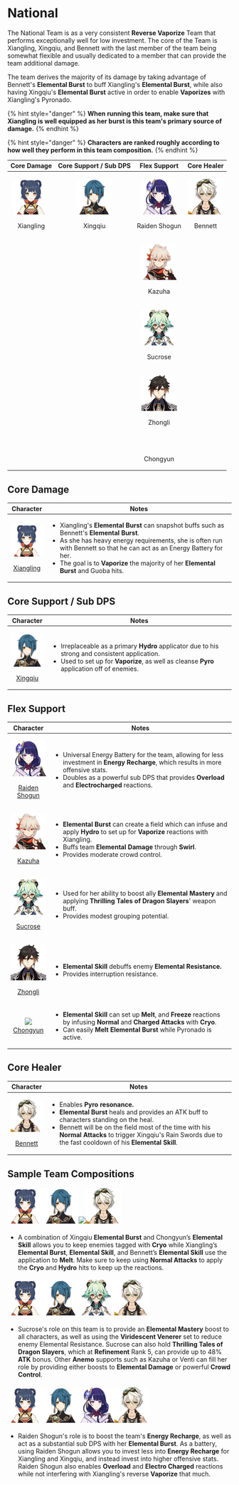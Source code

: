 # National

The National Team is as a very consistent **Reverse Vaporize** Team that performs exceptionally well for low investment. The core of the Team is Xiangling, Xingqiu, and Bennett with the last member of the team being somewhat flexible and usually dedicated to a member that can provide the team additional damage.

The team derives the majority of its damage by taking advantage of Bennett's **Elemental Burst** to buff Xiangling's **Elemental Burst**, while also having Xingqiu's **Elemental Burst** active in order to enable **Vaporizes** with Xiangling's Pyronado.

{% hint style="danger" %}
**When running this team, make sure that Xiangling is well equipped as her burst is this team's primary source of damage.**
{% endhint %}

{% hint style="danger" %}
**Characters are ranked roughly according to how well they perform in this team composition.**
{% endhint %}

|                                        Core Damage                                       |                                Core Support / Sub DPS                                |                                                                                                                Flex Support                                                                                                               |                                      Core Healer                                     |
| :--------------------------------------------------------------------------------------: | :----------------------------------------------------------------------------------: | :---------------------------------------------------------------------------------------------------------------------------------------------------------------------------------------------------------------------------------------: | :----------------------------------------------------------------------------------: |
| <p><img src="../.gitbook/assets/UI_AvatarIcon_Xiangling.png" alt=""></p><p>Xiangling</p> | <p><img src="../.gitbook/assets/UI_AvatarIcon_Xingqiu.png" alt=""></p><p>Xingqiu</p> |                                                                         <p><img src="../.gitbook/assets/UI_AvatarIcon_Shougun.png" alt=""></p><p>Raiden Shogun</p>                                                                        | <p><img src="../.gitbook/assets/UI_AvatarIcon_Bennett.png" alt=""></p><p>Bennett</p> |
|                                                                                          |                                                                                      |                                                                             <p><img src="../.gitbook/assets/UI_AvatarIcon_Kazuha.png" alt=""></p><p>Kazuha</p>                                                                            |                                                                                      |
|                                                                                          |                                                                                      |                                                                            <p><img src="../.gitbook/assets/UI_AvatarIcon_Sucrose.png" alt=""></p><p>Sucrose</p>                                                                           |                                                                                      |
|                                                                                          |                                                                                      |                                                                            <p><img src="../.gitbook/assets/UI_AvatarIcon_Zhongli.png" alt=""></p><p>Zhongli</p>                                                                           |                                                                                      |
|                                                                                          |                                                                                      | <p>​<img src="https://files.gitbook.com/v0/b/gitbook-x-prod.appspot.com/o/spaces%2F-MgIuSiDFSNyVZCB3uMq%2Fuploads%2Fgit-blob-4be83ca2d0fa2ace4c346eb8d8ad7795c4bd9c42%2FUI_AvatarIcon_Chongyun.png?alt=media" alt="">​</p><p>Chongyun</p> |                                                                                      |

## Core Damage

|                                                                Character                                                               | Notes                                                                                                                                                                                                                                                                                                                                                                                    |
| :------------------------------------------------------------------------------------------------------------------------------------: | ---------------------------------------------------------------------------------------------------------------------------------------------------------------------------------------------------------------------------------------------------------------------------------------------------------------------------------------------------------------------------------------- |
| <p><img src="../.gitbook/assets/UI_AvatarIcon_Xiangling.png" alt=""></p><p><a href="../characters/pyro/xiangling.md">Xiangling</a></p> | <ul><li>Xiangling's <strong>Elemental Burst</strong> can snapshot buffs such as Bennett's <strong>Elemental Burst</strong>.</li><li>As she has heavy energy requirements, she is often run with Bennett so that he can act as an Energy Battery for her.</li><li>The goal is to <strong>Vaporize</strong> the majority of her <strong>Elemental Burst</strong> and Guoba hits.</li></ul> |

## Core Support / Sub DPS

|                                                             Character                                                             | Notes                                                                                                                                                                                                                                                   |
| :-------------------------------------------------------------------------------------------------------------------------------: | ------------------------------------------------------------------------------------------------------------------------------------------------------------------------------------------------------------------------------------------------------- |
| <p><img src="../.gitbook/assets/UI_AvatarIcon_Xingqiu.png" alt=""></p><p><a href="../characters/hydro/xingqiu.md">Xingqiu</a></p> | <ul><li>Irreplaceable as a primary <strong>Hydro</strong> applicator due to his strong and consistent application.</li><li>Used to set up for <strong>Vaporize</strong>, as well as cleanse <strong>Pyro</strong> application off of enemies.</li></ul> |

## Flex Support

|                                                                                                                                                      Character                                                                                                                                                     | Notes                                                                                                                                                                                                                                                                                                                   |
| :----------------------------------------------------------------------------------------------------------------------------------------------------------------------------------------------------------------------------------------------------------------------------------------------------------------: | ----------------------------------------------------------------------------------------------------------------------------------------------------------------------------------------------------------------------------------------------------------------------------------------------------------------------- |
|                                                                                   <p><img src="../.gitbook/assets/UI_AvatarIcon_Shougun.png" alt=""></p><p><a href="../characters/electro/raiden-shogun.md">Raiden Shogun</a></p>                                                                                  | <ul><li>Universal Energy Battery for the team, allowing for less investment in <strong>Energy Recharge</strong>, which results in more offensive stats.</li><li>Doubles as a powerful sub DPS that provides <strong>Overload</strong> and <strong>Electrocharged</strong> reactions.</li></ul>                          |
|                                                                                           <p><img src="../.gitbook/assets/UI_AvatarIcon_Kazuha.png" alt=""></p><p><a href="../characters/anemo/kazuha.md">Kazuha</a></p>                                                                                           | <ul><li><strong>Elemental Burst</strong> can create a field which can infuse and apply <strong>Hydro</strong> to set up for <strong>Vaporize</strong> reactions with Xiangling.</li><li>Buffs team <strong>Elemental Damage</strong> through <strong>Swirl</strong>.</li><li>Provides moderate crowd control.</li></ul> |
|                                                                                          <p><img src="../.gitbook/assets/UI_AvatarIcon_Sucrose.png" alt=""></p><p><a href="../characters/anemo/sucrose.md">Sucrose</a></p>                                                                                         | <ul><li>Used for her ability to boost ally <strong>Elemental Mastery</strong> and applying <strong>Thrilling Tales of Dragon Slayers</strong>' weapon buff.</li><li>Provides modest grouping potential.</li></ul>                                                                                                       |
|                                                                                           <p><img src="../.gitbook/assets/UI_AvatarIcon_Zhongli.png" alt=""></p><p><a href="../characters/geo/zhongli.md">Zhongli</a></p>                                                                                          | <ul><li><strong>Elemental Skill</strong> debuffs enemy <strong>Elemental Resistance.</strong></li><li>Provides interruption resistance.</li></ul>                                                                                                                                                                       |
| ​![](https://files.gitbook.com/v0/b/gitbook-x-prod.appspot.com/o/spaces%2F-MgIuSiDFSNyVZCB3uMq%2Fuploads%2Fgit-blob-4be83ca2d0fa2ace4c346eb8d8ad7795c4bd9c42%2FUI\_AvatarIcon\_Chongyun.png?alt=media)​​[Chongyun](https://app.gitbook.com/s/-MgIuSiDFSNyVZCB3uMq/c/Lzk1ZrDdJRlJpkPYIe32/characters/cryo/chongyun) | <ul><li><strong>Elemental Skill</strong> can set up <strong>Melt</strong>, and <strong>Freeze</strong> reactions by infusing <strong>Normal</strong> and <strong>Charged Attacks</strong> with <strong>Cryo</strong>.</li><li>Can easily <strong>Melt Elemental Burst</strong> while Pyronado is active.</li></ul>      |

## Core Healer

|                                                             Character                                                            | Notes                                                                                                                                                                                                                                                                                                                                                                    |
| :------------------------------------------------------------------------------------------------------------------------------: | ------------------------------------------------------------------------------------------------------------------------------------------------------------------------------------------------------------------------------------------------------------------------------------------------------------------------------------------------------------------------ |
| <p><img src="../.gitbook/assets/UI_AvatarIcon_Bennett.png" alt=""></p><p><a href="../characters/pyro/bennett.md">Bennett</a></p> | <ul><li>Enables <strong>Pyro resonance.</strong></li><li><strong>Elemental Burst</strong> heals and provides an ATK buff to characters standing on the heal.</li><li>Bennett will be on the field most of the time with his <strong>Normal Attacks</strong> to trigger Xingqiu's Rain Swords due to the fast cooldown of his <strong>Elemental Skill</strong>.</li></ul> |

## Sample Team Compositions

#### ![](../.gitbook/assets/UI\_AvatarIcon\_Xiangling.png)![](../.gitbook/assets/UI\_AvatarIcon\_Xingqiu.png)![](../.gitbook/assets/UI\_AvatarIcon\_Chongyun.png)![](../.gitbook/assets/UI\_AvatarIcon\_Bennett.png)

* A combination of Xingqiu **Elemental Burst** and Chongyun’s **Elemental Skill** allows you to keep enemies tagged with **Cryo** while Xiangling’s **Elemental Burst**, **Elemental Skill**, and Bennett’s **Elemental Skill** use the application to **Melt**. Make sure to keep using **Normal Attacks** to apply the **Cryo** and **Hydro** hits to keep up the reactions.

#### ![](../.gitbook/assets/UI\_AvatarIcon\_Xiangling.png)![](../.gitbook/assets/UI\_AvatarIcon\_Xingqiu.png)![](../.gitbook/assets/UI\_AvatarIcon\_Sucrose.png)![](../.gitbook/assets/UI\_AvatarIcon\_Bennett.png)

* Sucrose's role on this team is to provide an **Elemental Mastery** boost to all characters, as well as using the **Viridescent Venerer** set to reduce enemy Elemental Resistance. Sucrose can also hold **Thrilling Tales of Dragon Slayers**, which at **Refinement** Rank 5, can provide up to 48% **ATK** bonus. Other **Anemo** supports such as Kazuha or Venti can fill her role by providing either boosts to **Elemental Damage** or powerful **Crowd Control**.

#### ![](../.gitbook/assets/UI\_AvatarIcon\_Xiangling.png)![](../.gitbook/assets/UI\_AvatarIcon\_Xingqiu.png)![](../.gitbook/assets/UI\_AvatarIcon\_Shougun.png)![](../.gitbook/assets/UI\_AvatarIcon\_Bennett.png)

* Raiden Shogun's role is to boost the team's **Energy Recharge**, as well as act as a substantial sub DPS with her **Elemental Burst**. As a battery, using Raiden Shogun allows you to invest less into **Energy Recharge** for Xiangling and Xingqiu, and instead invest into higher offensive stats. Raiden Shogun also enables **Overload** and **Electro Charged** reactions while not interfering with Xiangling's reverse **Vaporize** that much.
